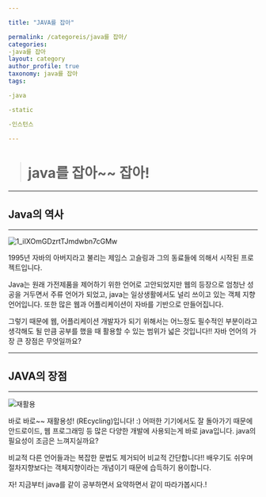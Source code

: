 ```yaml
---

title: "JAVA를 잡아"

permalink: /categoreis/java를 잡아/
categories:
-java를 잡아
layout: category
author_profile: true
taxonomy: java를 잡아
tags:

-java

-static

-인스턴스

---
```

> # java를 잡아~~ 잡아!
>

---

## Java의 역사

---

![1_iIXOmGDzrtTJmdwbn7cGMw](https://user-images.githubusercontent.com/74045426/101274120-c6a68000-37de-11eb-82dd-a51993640537.png)

1995년 자바의 아버지라고 불리는 제임스 고슬링과 그의 동료들에 의해서 시작된 프로젝트입니다. 

 Java는 원래 가전제품을 제어하기 위한 언어로 고안되었지만 웹의 등장으로 엄청난 성공을 거두면서 주류 언어가 되었고, java는 일상생활에서도 널리 쓰이고 있는 객체 지향 언어입니다. 또한 많은 웹과 어플리케이션이 자바를 기반으로 만들어집니다.

그렇기 때문에 웹, 어플리케이션 개발자가 되기 위해서는 어느정도 필수적인 부분이라고 생각해도 될 만큼 공부를 했을 때 활용할 수 있는 범위가 넓은 것입니다!! 자바 언어의 가장 큰 장점은 무엇일까요? 

---

## JAVA의 장점

---



![재활용](https://user-images.githubusercontent.com/74045426/101274119-c5755300-37de-11eb-93db-167551077e63.jpg)

바로 바로~~ 재활용성! (REcycling)입니다! :) 어떠한 기기에서도 잘 돌아가기 때문에 안드로이드, 웹 프로그래밍 등 많은 다양한 개발에 사용되는게 바로 java입니다. java의 필요성이 조금은 느껴지실까요? 

비교적 다른 언어들과는 복잡한 문법도 제거되어 비교적 간단합니다!! 배우기도 쉬우며 절차지향보다는 객체지향이라는 개념이기 때문에 습득하기 용이합니다. 

자! 지금부터 java를 같이 공부하면서 요약하면서 같이 따라가봅시다.!

